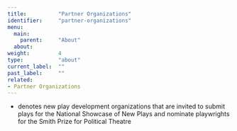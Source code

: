 ```yaml
---
title:          "Partner Organizations"
identifier:     "partner-organizations"
menu:
  main:
    parent:     "About"
  about:
weight:         4
type:           "about"
current_label:  ""
past_label:     ""
related:
- Partner Organizations
---
```


+ denotes new play development organizations that are invited to submit plays for the National Showcase of New Plays and nominate playwrights for the Smith Prize for Political Theatre
